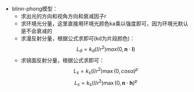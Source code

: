 - blinn-phong模型：
  - 求出光的方向和视角方向和衰减因子r
  - 求环境光分量，这里直接用环境光颜色ka乘以强度即可，因为环境光默认是不会衰减的
  - 求漫反射分量，根据公式求即可(kd为片段颜色)：
  $$
  L_{d} = k_{d}\left(I/r^{2}\right)max(0,\pmb{n}\cdot\pmb{l})
  $$
  - 求镜面反射分量，根据公式求即可：
  $$
  L_{s}=k_{s}\left(I/r^{2}\right)\max(0, cos\alpha)^{p}
  $$
  $$
  L_{s}=k_{s}\left(I/r^{2}\right)\max(0, \pmb{n}\cdot\pmb{h})^{p}
  $$